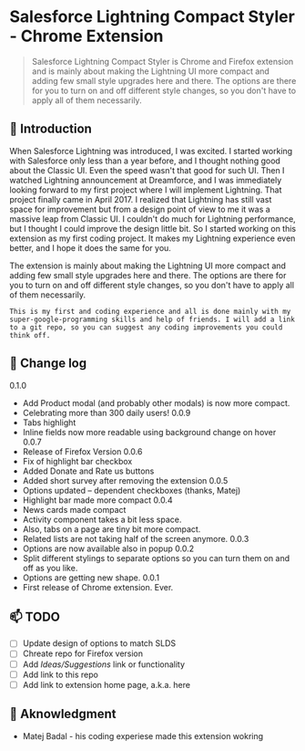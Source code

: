 # Salesforce Lightning Compact Styler - Chrome Extension

>Salesforce Lightning Compact Styler is Chrome and Firefox extension and is mainly about making the Lightning UI more compact and adding few small style upgrades here and there. The options are there for you to turn on and off different style changes, so you don't have to apply all of them necessarily.

## :speech_balloon: Introduction
When Salesforce Lightning was introduced, I was excited. I started working with Salesforce only less than a year before, and I thought nothing good about the Classic UI. Even the speed wasn't that good for such UI. Then I watched Lightning announcement at Dreamforce, and I was immediately looking forward to my first project where I will implement Lightning. That project finally came in April 2017. I realized that Lightning has still vast space for improvement but from a design point of view to me it was a massive leap from Classic UI. I couldn't do much for Lightning performance, but I thought I could improve the design little bit. So I started working on this extension as my first coding project. It makes my Lightning experience even better, and I hope it does the same for you.

The extension is mainly about making the Lightning UI more compact and adding few small style upgrades here and there. The options are there for you to turn on and off different style changes, so you don't have to apply all of them necessarily.

```
This is my first and coding experience and all is done mainly with my super-google-programming skills and help of friends. I will add a link to a git repo, so you can suggest any coding improvements you could think off.
```

## :ledger: Change log
0.1.0
- Add Product modal (and probably other modals) is now more compact.
- Celebrating more than 300 daily users!
0.0.9
- Tabs highlight
- Inline fields now more readable using background change on hover
0.0.7
- Release of Firefox Version
0.0.6
- Fix of highlight bar checkbox
- Added Donate and Rate us buttons
- Added short survey after removing the extension
0.0.5
- Options updated – dependent checkboxes (thanks, Matej)
- Highlight bar made more compact
0.0.4
- News cards made compact
- Activity component takes a bit less space.
- Also, tabs on a page are tiny bit more compact.
- Related lists are not taking half of the screen anymore.
0.0.3
- Options are now available also in popup
0.0.2
- Split different stylings to separate options so you can turn them on and off as you like.
- Options are getting new shape.
0.0.1
- First release of Chrome extension. Ever.

## :mailbox: TODO
- [ ] Update design of options to match SLDS
- [ ] Chreate repo for Firefox version
- [ ] Add _Ideas/Suggestions_ link or functionality
- [ ] Add link to this repo
- [ ] Add link to extension home page, a.k.a. here

## :loudspeaker: Aknowledgment
- Matej Badal - his coding experiese made this extension wokring
